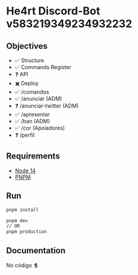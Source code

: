 # He4rt Discord-Bot v583219349234932232

## Objectives

- ✅ Structure
- ✅ Commands Register
- ❓ API
- ✖️ Deploy
- ✅ /comandos 
- ✅ /anunciar (ADM)
- ❓ /anunciar-twitter (ADM)
- ✅ /apresentar 
- ✅ /ban (ADM)
- ✅ /cor (Apoiadores) 
- ❓ /perfil 

## Requirements

- [Node 14](https://nodejs.org/en/)
- [PNPM](https://pnpm.io/pt/)

## Run

```bash
pnpm install

pnpm dev
// OR
pnpm production
```

## Documentation

No código 🏄
